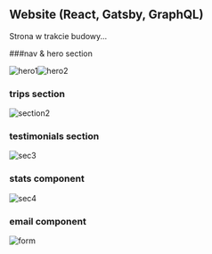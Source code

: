 ## Website (React, Gatsby, GraphQL) 

Strona w trakcie budowy...

###nav & hero section

![hero1](https://user-images.githubusercontent.com/66250856/99909625-f7b88800-2ce9-11eb-8431-117aa5129ec8.png)![hero2](https://user-images.githubusercontent.com/66250856/99909626-f7b88800-2ce9-11eb-93f4-fac8263ea843.png)


### trips section

![section2](https://user-images.githubusercontent.com/66250856/99909629-fb4c0f00-2ce9-11eb-992a-f356ef443baa.png)


### testimonials section

![sec3](https://user-images.githubusercontent.com/66250856/99909633-043ce080-2cea-11eb-984b-f209f790d894.png)


### stats component

![sec4](https://user-images.githubusercontent.com/66250856/99909634-0606a400-2cea-11eb-94d4-0d9912c1de3c.png)


### email component

![form](https://user-images.githubusercontent.com/66250856/99909636-0868fe00-2cea-11eb-90ae-a97deca70f5f.png)

